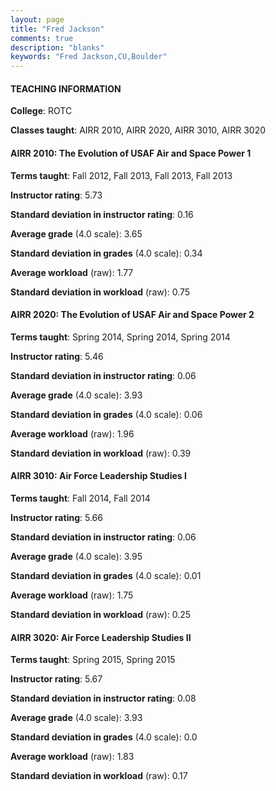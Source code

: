```yaml
---
layout: page
title: "Fred Jackson" 
comments: true
description: "blanks"
keywords: "Fred Jackson,CU,Boulder"
---
```

<head>
<script src="https://ajax.googleapis.com/ajax/libs/jquery/2.1.3/jquery.min.js"></script>
<script src="https://dl.dropboxusercontent.com/s/pc42nxpaw1ea4o9/highcharts.js?dl=0"></script>
<!-- <script src="../assets/js/highcharts.js"></script> -->
<style type="text/css">@font-face {
	font-family: "Bebas Neue";
	src: url(https://www.filehosting.org/file/details/544349/BebasNeue Regular.otf) format("opentype");
	}
	h1.Bebas { 
		font-family: "Bebas Neue", Verdana, Tahoma;
	}
</style>
</head>
	   
#### TEACHING INFORMATION

**College**: ROTC

**Classes taught**: AIRR 2010, AIRR 2020, AIRR 3010, AIRR 3020

#### AIRR 2010: The Evolution of USAF Air and Space Power 1

**Terms taught**: Fall 2012, Fall 2013, Fall 2013, Fall 2013

**Instructor rating**: 5.73

**Standard deviation in instructor rating**: 0.16

**Average grade** (4.0 scale): 3.65

**Standard deviation in grades** (4.0 scale): 0.34

**Average workload** (raw): 1.77

**Standard deviation in workload** (raw): 0.75

#### AIRR 2020: The Evolution of USAF Air and Space Power 2

**Terms taught**: Spring 2014, Spring 2014, Spring 2014

**Instructor rating**: 5.46

**Standard deviation in instructor rating**: 0.06

**Average grade** (4.0 scale): 3.93

**Standard deviation in grades** (4.0 scale): 0.06

**Average workload** (raw): 1.96

**Standard deviation in workload** (raw): 0.39

#### AIRR 3010: Air Force Leadership Studies I

**Terms taught**: Fall 2014, Fall 2014

**Instructor rating**: 5.66

**Standard deviation in instructor rating**: 0.06

**Average grade** (4.0 scale): 3.95

**Standard deviation in grades** (4.0 scale): 0.01

**Average workload** (raw): 1.75

**Standard deviation in workload** (raw): 0.25

#### AIRR 3020: Air Force Leadership Studies II

**Terms taught**: Spring 2015, Spring 2015

**Instructor rating**: 5.67

**Standard deviation in instructor rating**: 0.08

**Average grade** (4.0 scale): 3.93

**Standard deviation in grades** (4.0 scale): 0.0

**Average workload** (raw): 1.83

**Standard deviation in workload** (raw): 0.17

